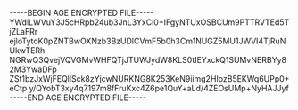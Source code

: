 -----BEGIN AGE ENCRYPTED FILE-----
YWdlLWVuY3J5cHRpb24ub3JnL3YxCi0+IFgyNTUxOSBCUm9PTTRVTEd5TjZLaFRr
ejloTytoK0pZNTBwOXNzb3BzUDlCVmF5b0h3Cm1NUGZ5MU1JWVI4TjRuNUkwTERh
NGRwQ3QvejVQVGMvWHFQTjJTUWJydW8KLS0tIEYxckQ1SUMvNERBYy82M3YwaDFp
ZSt1bzJxWjFEQllSck8zYjcwNURKNG8K253KeN9iimg2HIozB5EKWq6UPp0+eCtp
y/QYobT3xy4q7197m8fFruKxc4Z6pe1QuY+aLd/4ZEOsUMp+NyHAJJyf
-----END AGE ENCRYPTED FILE-----
